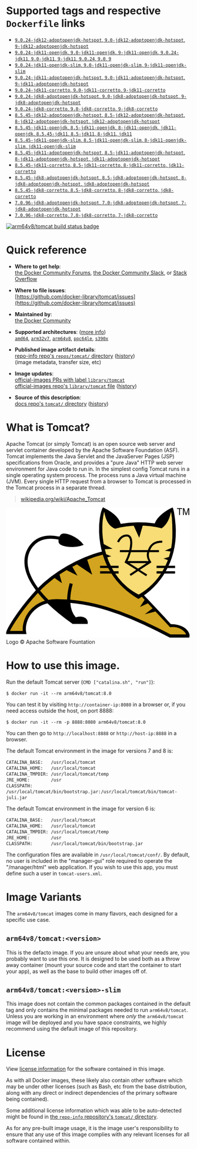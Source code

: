 <!--

********************************************************************************

WARNING:

    DO NOT EDIT "tomcat/README.md"

    IT IS AUTO-GENERATED

    (from the other files in "tomcat/" combined with a set of templates)

********************************************************************************

-->

# Supported tags and respective `Dockerfile` links

-	[`9.0.24-jdk12-adoptopenjdk-hotspot`, `9.0-jdk12-adoptopenjdk-hotspot`, `9-jdk12-adoptopenjdk-hotspot`](https://github.com/docker-library/tomcat/blob/7cdbab2ce07c1593fc657fd6fac7821a5472dfd2/9.0/jdk12/adoptopenjdk-hotspot/Dockerfile)
-	[`9.0.24-jdk11-openjdk`, `9.0-jdk11-openjdk`, `9-jdk11-openjdk`, `9.0.24-jdk11`, `9.0-jdk11`, `9-jdk11`, `9.0.24`, `9.0`, `9`](https://github.com/docker-library/tomcat/blob/7cdbab2ce07c1593fc657fd6fac7821a5472dfd2/9.0/jdk11/openjdk/Dockerfile)
-	[`9.0.24-jdk11-openjdk-slim`, `9.0-jdk11-openjdk-slim`, `9-jdk11-openjdk-slim`](https://github.com/docker-library/tomcat/blob/7cdbab2ce07c1593fc657fd6fac7821a5472dfd2/9.0/jdk11/openjdk-slim/Dockerfile)
-	[`9.0.24-jdk11-adoptopenjdk-hotspot`, `9.0-jdk11-adoptopenjdk-hotspot`, `9-jdk11-adoptopenjdk-hotspot`](https://github.com/docker-library/tomcat/blob/7cdbab2ce07c1593fc657fd6fac7821a5472dfd2/9.0/jdk11/adoptopenjdk-hotspot/Dockerfile)
-	[`9.0.24-jdk11-corretto`, `9.0-jdk11-corretto`, `9-jdk11-corretto`](https://github.com/docker-library/tomcat/blob/7cdbab2ce07c1593fc657fd6fac7821a5472dfd2/9.0/jdk11/corretto/Dockerfile)
-	[`9.0.24-jdk8-adoptopenjdk-hotspot`, `9.0-jdk8-adoptopenjdk-hotspot`, `9-jdk8-adoptopenjdk-hotspot`](https://github.com/docker-library/tomcat/blob/7cdbab2ce07c1593fc657fd6fac7821a5472dfd2/9.0/jdk8/adoptopenjdk-hotspot/Dockerfile)
-	[`9.0.24-jdk8-corretto`, `9.0-jdk8-corretto`, `9-jdk8-corretto`](https://github.com/docker-library/tomcat/blob/7cdbab2ce07c1593fc657fd6fac7821a5472dfd2/9.0/jdk8/corretto/Dockerfile)
-	[`8.5.45-jdk12-adoptopenjdk-hotspot`, `8.5-jdk12-adoptopenjdk-hotspot`, `8-jdk12-adoptopenjdk-hotspot`, `jdk12-adoptopenjdk-hotspot`](https://github.com/docker-library/tomcat/blob/7cdbab2ce07c1593fc657fd6fac7821a5472dfd2/8.5/jdk12/adoptopenjdk-hotspot/Dockerfile)
-	[`8.5.45-jdk11-openjdk`, `8.5-jdk11-openjdk`, `8-jdk11-openjdk`, `jdk11-openjdk`, `8.5.45-jdk11`, `8.5-jdk11`, `8-jdk11`, `jdk11`](https://github.com/docker-library/tomcat/blob/7cdbab2ce07c1593fc657fd6fac7821a5472dfd2/8.5/jdk11/openjdk/Dockerfile)
-	[`8.5.45-jdk11-openjdk-slim`, `8.5-jdk11-openjdk-slim`, `8-jdk11-openjdk-slim`, `jdk11-openjdk-slim`](https://github.com/docker-library/tomcat/blob/7cdbab2ce07c1593fc657fd6fac7821a5472dfd2/8.5/jdk11/openjdk-slim/Dockerfile)
-	[`8.5.45-jdk11-adoptopenjdk-hotspot`, `8.5-jdk11-adoptopenjdk-hotspot`, `8-jdk11-adoptopenjdk-hotspot`, `jdk11-adoptopenjdk-hotspot`](https://github.com/docker-library/tomcat/blob/7cdbab2ce07c1593fc657fd6fac7821a5472dfd2/8.5/jdk11/adoptopenjdk-hotspot/Dockerfile)
-	[`8.5.45-jdk11-corretto`, `8.5-jdk11-corretto`, `8-jdk11-corretto`, `jdk11-corretto`](https://github.com/docker-library/tomcat/blob/7cdbab2ce07c1593fc657fd6fac7821a5472dfd2/8.5/jdk11/corretto/Dockerfile)
-	[`8.5.45-jdk8-adoptopenjdk-hotspot`, `8.5-jdk8-adoptopenjdk-hotspot`, `8-jdk8-adoptopenjdk-hotspot`, `jdk8-adoptopenjdk-hotspot`](https://github.com/docker-library/tomcat/blob/7cdbab2ce07c1593fc657fd6fac7821a5472dfd2/8.5/jdk8/adoptopenjdk-hotspot/Dockerfile)
-	[`8.5.45-jdk8-corretto`, `8.5-jdk8-corretto`, `8-jdk8-corretto`, `jdk8-corretto`](https://github.com/docker-library/tomcat/blob/7cdbab2ce07c1593fc657fd6fac7821a5472dfd2/8.5/jdk8/corretto/Dockerfile)
-	[`7.0.96-jdk8-adoptopenjdk-hotspot`, `7.0-jdk8-adoptopenjdk-hotspot`, `7-jdk8-adoptopenjdk-hotspot`](https://github.com/docker-library/tomcat/blob/7cdbab2ce07c1593fc657fd6fac7821a5472dfd2/7/jdk8/adoptopenjdk-hotspot/Dockerfile)
-	[`7.0.96-jdk8-corretto`, `7.0-jdk8-corretto`, `7-jdk8-corretto`](https://github.com/docker-library/tomcat/blob/7cdbab2ce07c1593fc657fd6fac7821a5472dfd2/7/jdk8/corretto/Dockerfile)

[![arm64v8/tomcat build status badge](https://img.shields.io/jenkins/s/https/doi-janky.infosiftr.net/job/multiarch/job/arm64v8/job/tomcat.svg?label=arm64v8/tomcat%20%20build%20job)](https://doi-janky.infosiftr.net/job/multiarch/job/arm64v8/job/tomcat/)

# Quick reference

-	**Where to get help**:  
	[the Docker Community Forums](https://forums.docker.com/), [the Docker Community Slack](https://blog.docker.com/2016/11/introducing-docker-community-directory-docker-community-slack/), or [Stack Overflow](https://stackoverflow.com/search?tab=newest&q=docker)

-	**Where to file issues**:  
	[https://github.com/docker-library/tomcat/issues](https://github.com/docker-library/tomcat/issues)

-	**Maintained by**:  
	[the Docker Community](https://github.com/docker-library/tomcat)

-	**Supported architectures**: ([more info](https://github.com/docker-library/official-images#architectures-other-than-amd64))  
	[`amd64`](https://hub.docker.com/r/amd64/tomcat/), [`arm32v7`](https://hub.docker.com/r/arm32v7/tomcat/), [`arm64v8`](https://hub.docker.com/r/arm64v8/tomcat/), [`ppc64le`](https://hub.docker.com/r/ppc64le/tomcat/), [`s390x`](https://hub.docker.com/r/s390x/tomcat/)

-	**Published image artifact details**:  
	[repo-info repo's `repos/tomcat/` directory](https://github.com/docker-library/repo-info/blob/master/repos/tomcat) ([history](https://github.com/docker-library/repo-info/commits/master/repos/tomcat))  
	(image metadata, transfer size, etc)

-	**Image updates**:  
	[official-images PRs with label `library/tomcat`](https://github.com/docker-library/official-images/pulls?q=label%3Alibrary%2Ftomcat)  
	[official-images repo's `library/tomcat` file](https://github.com/docker-library/official-images/blob/master/library/tomcat) ([history](https://github.com/docker-library/official-images/commits/master/library/tomcat))

-	**Source of this description**:  
	[docs repo's `tomcat/` directory](https://github.com/docker-library/docs/tree/master/tomcat) ([history](https://github.com/docker-library/docs/commits/master/tomcat))

# What is Tomcat?

Apache Tomcat (or simply Tomcat) is an open source web server and servlet container developed by the Apache Software Foundation (ASF). Tomcat implements the Java Servlet and the JavaServer Pages (JSP) specifications from Oracle, and provides a "pure Java" HTTP web server environment for Java code to run in. In the simplest config Tomcat runs in a single operating system process. The process runs a Java virtual machine (JVM). Every single HTTP request from a browser to Tomcat is processed in the Tomcat process in a separate thread.

> [wikipedia.org/wiki/Apache_Tomcat](https://en.wikipedia.org/wiki/Apache_Tomcat)

![logo](https://raw.githubusercontent.com/docker-library/docs/8e31eb93a02d504d0cfe1da435aa31b377fc627d/tomcat/logo.png)Logo &copy; Apache Software Fountation

# How to use this image.

Run the default Tomcat server (`CMD ["catalina.sh", "run"]`):

```console
$ docker run -it --rm arm64v8/tomcat:8.0
```

You can test it by visiting `http://container-ip:8080` in a browser or, if you need access outside the host, on port 8888:

```console
$ docker run -it --rm -p 8888:8080 arm64v8/tomcat:8.0
```

You can then go to `http://localhost:8888` or `http://host-ip:8888` in a browser.

The default Tomcat environment in the image for versions 7 and 8 is:

	CATALINA_BASE:   /usr/local/tomcat
	CATALINA_HOME:   /usr/local/tomcat
	CATALINA_TMPDIR: /usr/local/tomcat/temp
	JRE_HOME:        /usr
	CLASSPATH:       /usr/local/tomcat/bin/bootstrap.jar:/usr/local/tomcat/bin/tomcat-juli.jar

The default Tomcat environment in the image for version 6 is:

	CATALINA_BASE:   /usr/local/tomcat
	CATALINA_HOME:   /usr/local/tomcat
	CATALINA_TMPDIR: /usr/local/tomcat/temp
	JRE_HOME:        /usr
	CLASSPATH:       /usr/local/tomcat/bin/bootstrap.jar

The configuration files are available in `/usr/local/tomcat/conf/`. By default, no user is included in the "manager-gui" role required to operate the "/manager/html" web application. If you wish to use this app, you must define such a user in `tomcat-users.xml`.

# Image Variants

The `arm64v8/tomcat` images come in many flavors, each designed for a specific use case.

## `arm64v8/tomcat:<version>`

This is the defacto image. If you are unsure about what your needs are, you probably want to use this one. It is designed to be used both as a throw away container (mount your source code and start the container to start your app), as well as the base to build other images off of.

## `arm64v8/tomcat:<version>-slim`

This image does not contain the common packages contained in the default tag and only contains the minimal packages needed to run `arm64v8/tomcat`. Unless you are working in an environment where *only* the `arm64v8/tomcat` image will be deployed and you have space constraints, we highly recommend using the default image of this repository.

# License

View [license information](https://www.apache.org/licenses/LICENSE-2.0) for the software contained in this image.

As with all Docker images, these likely also contain other software which may be under other licenses (such as Bash, etc from the base distribution, along with any direct or indirect dependencies of the primary software being contained).

Some additional license information which was able to be auto-detected might be found in [the `repo-info` repository's `tomcat/` directory](https://github.com/docker-library/repo-info/tree/master/repos/tomcat).

As for any pre-built image usage, it is the image user's responsibility to ensure that any use of this image complies with any relevant licenses for all software contained within.
